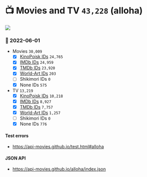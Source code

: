 # :tv: Movies and TV `43,228` (alloha)

<a href="https://API-Movies.github.io"><img src="https://API-Movies.github.io/banner.png?cache"></a>

### :date: 2022-06-01
- Movies `30,009`
  - [x] <a href="https://API-Movies.github.io/alloha/movie_kinopoisk_ids.json">KinoPoisk IDs</a> `24,765`
  - [x] <a href="https://API-Movies.github.io/alloha/movie_imdb_ids.json">IMDb IDs</a> `24,959`
  - [x] <a href="https://API-Movies.github.io/alloha/movie_tmdb_ids.json">TMDb IDs</a> `23,920`
  - [x] <a href="https://API-Movies.github.io/alloha/movie_world_art_ids.json">World-Art IDs</a> `203`
  - [ ] Shikimori IDs `0`
  - [x] None IDs `575`
- TV `13,219`
  - [x] <a href="https://API-Movies.github.io/alloha/tv_kinopoisk_ids.json">KinoPoisk IDs</a> `10,218`
  - [x] <a href="https://API-Movies.github.io/alloha/tv_imdb_ids.json">IMDb IDs</a> `8,927`
  - [x] <a href="https://API-Movies.github.io/alloha/tv_tmdb_ids.json">TMDb IDs</a> `7,757`
  - [x] <a href="https://API-Movies.github.io/alloha/tv_world_art_ids.json">World-Art IDs</a> `1,257`
  - [ ] Shikimori IDs `0`
  - [x] None IDs `776`
#### Test errors
- <a href='https://api-movies.github.io/test.html#alloha'>https://api-movies.github.io/test.html#alloha</a>
#### JSON API
- <a href='https://api-movies.github.io/alloha/index.json'>https://api-movies.github.io/alloha/index.json</a>
